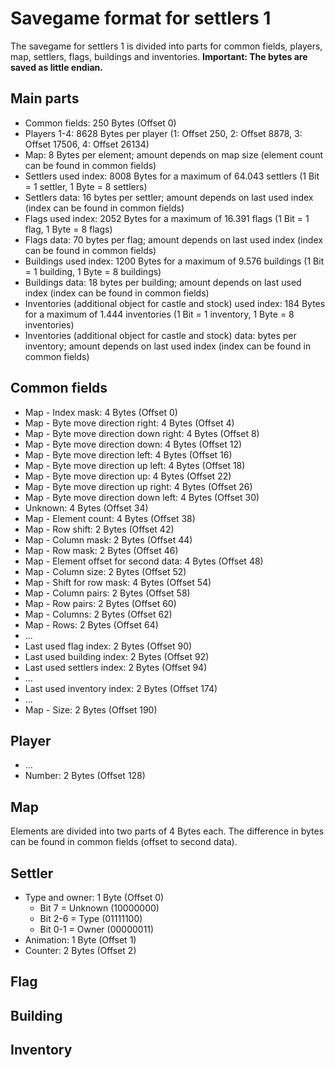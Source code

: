 # Savegame format for settlers 1

The savegame for settlers 1 is divided into parts for common fields, players, map, settlers, flags, buildings and inventories.
**Important: The bytes are saved as little endian.**

## Main parts
- Common fields: 250 Bytes (Offset 0)
- Players 1-4: 8628 Bytes per player (1: Offset 250, 2: Offset 8878, 3: Offset 17506, 4: Offset 26134)
- Map: 8 Bytes per element; amount depends on map size (element count can be found in common fields)
- Settlers used index: 8008 Bytes for a maximum of 64.043 settlers (1 Bit = 1 settler, 1 Byte = 8 settlers)
- Settlers data: 16 bytes per settler; amount depends on last used index (index can be found in common fields)
- Flags used index: 2052 Bytes for a maximum of 16.391 flags (1 Bit = 1 flag, 1 Byte = 8 flags)
- Flags data: 70 bytes per flag; amount depends on last used index (index can be found in common fields)
- Buildings used index: 1200 Bytes for a maximum of 9.576 buildings (1 Bit = 1 building, 1 Byte = 8 buildings)
- Buildings data: 18 bytes per building; amount depends on last used index (index can be found in common fields)
- Inventories (additional object for castle and stock) used index: 184 Bytes for a maximum of 1.444 inventories (1 Bit = 1 inventory, 1 Byte = 8 inventories)
- Inventories (additional object for castle and stock) data: bytes per inventory; amount depends on last used index (index can be found in common fields)

## Common fields
- Map - Index mask: 4 Bytes (Offset 0)
- Map - Byte move direction right: 4 Bytes (Offset 4)
- Map - Byte move direction down right: 4 Bytes (Offset 8)
- Map - Byte move direction down: 4 Bytes (Offset 12)
- Map - Byte move direction left: 4 Bytes (Offset 16)
- Map - Byte move direction up left: 4 Bytes (Offset 18)
- Map - Byte move direction up: 4 Bytes (Offset 22)
- Map - Byte move direction up right: 4 Bytes (Offset 26)
- Map - Byte move direction down left: 4 Bytes (Offset 30)
- Unknown: 4 Bytes (Offset 34)
- Map - Element count: 4 Bytes (Offset 38)
- Map - Row shift: 2 Bytes (Offset 42)
- Map - Column mask: 2 Bytes (Offset 44)
- Map - Row mask: 2 Bytes (Offset 46)
- Map - Element offset for second data: 4 Bytes (Offset 48)
- Map - Column size: 2 Bytes (Offset 52)
- Map - Shift for row mask: 4 Bytes (Offset 54)
- Map - Column pairs: 2 Bytes (Offset 58)
- Map - Row pairs: 2 Bytes (Offset 60)
- Map - Columns: 2 Bytes (Offset 62)
- Map - Rows: 2 Bytes (Offset 64)
- ...
- Last used flag index: 2 Bytes (Offset 90)
- Last used building index: 2 Bytes (Offset 92)
- Last used settlers index: 2 Bytes (Offset 94)
- ...
- Last used inventory index: 2 Bytes (Offset 174)
- ...
- Map - Size: 2 Bytes (Offset 190)

## Player
- ...
- Number: 2 Bytes (Offset 128)

## Map
Elements are divided into two parts of 4 Bytes each. The difference in bytes can be found in common fields (offset to second data).

## Settler
- Type and owner: 1 Byte (Offset 0)
    - Bit 7   = Unknown (10000000)
    - Bit 2-6 = Type (01111100)
    - Bit 0-1 = Owner (00000011)
- Animation: 1 Byte (Offset 1)
- Counter: 2 Bytes (Offset 2)

## Flag

## Building

## Inventory
